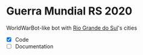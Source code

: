# Guerra Mundial RS 2020

WorldWarBot-like bot with [Rio Grande do Sul](https://en.wikipedia.org/wiki/Rio_Grande_do_Sul)'s cities

- [x] Code
- [ ] Documentation
